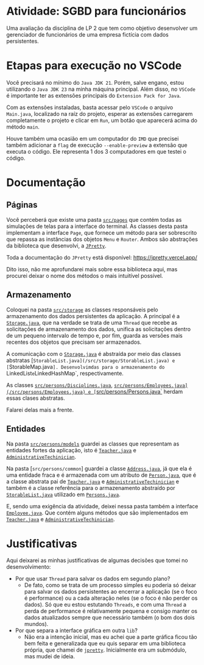 # Atividade: SGBD para funcionários

Uma avaliação da disciplina de LP 2 que tem como objetivo desenvolver um gerenciador de funcionários de uma empresa fictícia com dados persistentes. 

# Etapas para execução no VSCode

Você precisará no mínimo do `Java JDK 21`. Porém, salve engano, estou utilizando o `Java JDK 23` na minha máquina principal. Além disso, no `VSCode` é importante ter as extensões principais do `Extension Pack for Java`.

Com as extensões instaladas, basta acessar pelo `VSCode` o arquivo `Main.java`, localizado na raíz do projeto, esperar as extensões carregarem completamente o projeto e clicar em `Run`, um botão que aparecerá acima do método `main`.

Houve também uma ocasião em um computador do `IMD` que precisei também adicionar a `flag` de execução `--enable-preview` a extensão que executa o código. Ele representa 1 dos 3 computadores em que testei o código.

# Documentação

## Páginas 

Você perceberá que existe uma pasta [`src/pages`](/src/pages/) que contém todas as simulações de telas para a interface do terminal. As classes desta pasta implementam a interface `Page`, que fornece um método para ser sobrescrito que repassa as instâncias dos objetos `Menu` e `Router`. Ambos são abstrações da biblioteca que desenvolvi, a [`JPretty`](https://github.com/L-Marcel/jpretty).

Toda a documentação do `JPretty` está disponível: https://jpretty.vercel.app/

Dito isso, não me aprofundarei mais sobre essa biblioteca aqui, mas procurei deixar o nome dos métodos o mais intuitível possível.

## Armazenamento

Coloquei na pasta [`src/storage`](/src/storage/) as classes responsáveis pelo armazenamento dos dados persistentes da aplicação. A principal é a [`Storage.java`](/src/storage/Storage.java), que na verdade se trata de uma `Thread` que recebe as solicitações de armazenamento dos dados, unifica as solicitações dentro de um pequeno intervalo de tempo e, por fim, guarda as versões mais recentes dos objetos que precisam ser armazenados.

A comunicação com o [`Storage.java`](/src/storage/Storage.java) é abstraída por meio das classes abstratas [`StorableList.java](/src/storage/StorableList.java) e [`StorableMap.java`]. Desenvolvimdas para o armazenamento do `LinkedList` e `LinkedHashMap`, respectivamente.

As classes [`src/persons/Disciplines.java`](/src/persons/Disciplines.java), [`src/persons/Employees.java](/src/persons/Employees.java) e [`src/persons/Persons.java`](/src/persons/Persons.java) herdam essas clases abstratas.

Falarei delas mais a frente.

## Entidades

Na pasta [`src/persons/models`](src/persons/models/) guardei as classes que representam as entidades fortes da aplicação, isto é [`Teacher.java`](src/persons/models/Teacher.java) e [`AdministrativeTechinician`](src/persons/models/AdministrativeTechnician.java).

Na pasta [`src/persons/common`] guardei a classe [`Address.java`](src/persons/common/Address.java), já que ela é uma entidade fraca e é armazenada com um atributo de [`Person.java`](src/persons/Persons.java), que é a classe abstrata pai de [`Teacher.java`](src/persons/models/Teacher.java) e [`AdministrativeTechinician`](src/persons/models/AdministrativeTechnician.java) e também é a classe referência para o armazenamento abstraído por [`StorableList.java`](src/storage/StorableList.java) utilizado em [`Persons.java`](src/persons/Persons.java).

E, sendo uma exigência da atividade, deixei nessa pasta também a interface [`Employee.java`](/src/persons/common/Employee.java). Que contém alguns métodos que são implementados em [`Teacher.java`](src/persons/models/Teacher.java) e [`AdministrativeTechinician`](src/persons/models/AdministrativeTechnician.java).

# Justificativas

Aqui deixarei as minhas justificativas de algumas decisões que tomei no desenvolvimento:

- Por que usar `Thread` para salvar os dados em segundo plano?
    - De fato, como se trata de um processo simples eu poderia só deixar para salvar os dados persistentes ao encerrar a aplicação (se o foco é performance) ou a cada alteração neles (se o foco é não perder os dados). Só que eu estou estutando `Threads`, e com uma `Thread` a perda de performance é relativamente pequena e consigo manter os dados atualizados sempre que necessário também (o bom dos dois mundos).
- Por que separa a interface gráfica em outra `lib`?
    - Não era a intenção inicial, mas eu achei que a parte gráfica ficou tão bem feita e generalizada que eu quis separar em uma biblioteca própria, que chamei de [`jpretty`](https://github.com/l-marcel/jpretty). Inicialmente era um submódulo, mas mudei de ideia.